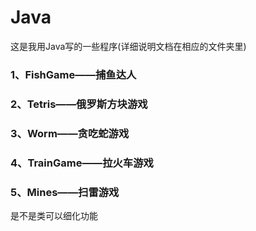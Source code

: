 Java
====

这是我用Java写的一些程序(详细说明文档在相应的文件夹里)
### 1、FishGame——捕鱼达人

### 2、Tetris——俄罗斯方块游戏

### 3、Worm——贪吃蛇游戏

### 4、TrainGame——拉火车游戏

### 5、Mines——扫雷游戏
是不是类可以细化功能
